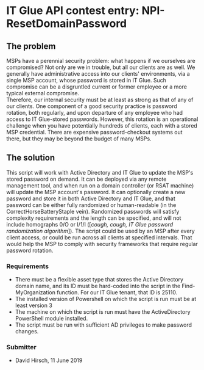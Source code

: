 # IT Glue API contest entry: NPI-ResetDomainPassword

## The problem
MSPs have a perennial security problem: what happens if we ourselves are compromised?  Not only are we in trouble, but all our clients are as well.  We generally have administrative access into our clients' environments, via a single MSP account, whose password is stored in IT Glue.  Such compromise can be a disgruntled current or former employee or a more typical external compromise.  
Therefore, our internal security must be at least as strong as that of any of our clients.  One component of a good security practice is password rotation, both regularly, and upon departure of any employee who had access to IT Glue-stored passwords.  However, this rotation is an operational challenge when you have potentially hundreds of clients, each with a stored MSP credential.  There are expensive password-checkout systems out there, but they may be beyond the budget of many MSPs.

## The solution
This script will work with Active Directory and IT Glue to update the MSP's stored password on demand.  It can be deployed via any remote management tool, and when run on a domain controller (or RSAT machine) will update the MSP account's password.  It can optionally create a new password and store it in both Active Directory and IT Glue, and that password can be either fully randomized or human-readable (in the CorrectHorseBatteryStaple vein).  Randomized passwords will satisfy complexity requirements and the length can be specified, and will not include homographs 0/O or I/1/l (\[*cough, cough, IT Glue password randomization algorithm*\]).  The script could be used by an MSP after every client access, or could be run across all clients at specified intervals.  That would help the MSP to comply with security frameworks that require regular password rotation.

### Requirements
- There must be a flexible asset type that stores the Active Directory domain name, and its ID must be hard-coded into the script in the Find-MyOrganization function.  For our IT Glue tenant, that ID is 25110.
- The installed version of Powershell on which the script is run must be at least version 3
- The machine on which the script is run must have the ActiveDirectory PowerShell module installed.
- The script must be run with sufficient AD privileges to make password changes.

### Submitter
- David Hirsch, 11 June 2019
